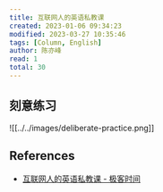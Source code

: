 ```yaml
---
title: 互联网人的英语私教课
created: 2023-01-06 09:34:23
modified: 2023-03-27 10:35:46
tags: [Column, English]
author: 陈亦峰
read: 1
total: 30
---
```


## 刻意练习

![[../../images/deliberate-practice.png]]

## References

- [互联网人的英语私教课 - 极客时间](http://localhost)
